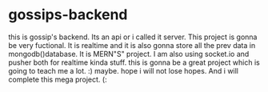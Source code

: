 # gossips-backend


this is gossip's backend. Its an api or i called it server. 
This project is gonna be very fuctional. It is realtime and it is also gonna 
store all the prev data in mongodb()database. It is MERN"S" project.
I am also using socket.io and pusher both for realtime kinda stuff.
this is gonna be a great project which is going to teach me a lot.
:) maybe. hope i will not lose hopes. And i will complete this mega project. (:
